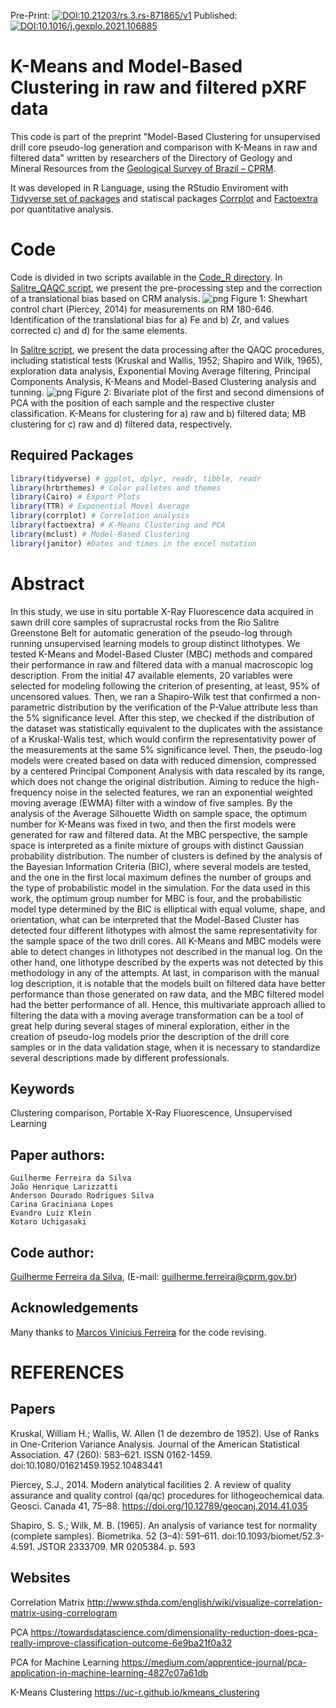 Pre-Print: [![DOI:10.21203/rs.3.rs-871865/v1](https://img.shields.io/badge/DOI-10.21203%2Frs.3.rs--871865%2Fv1-%2300D0AF)](https://doi.org/10.21203/rs.3.rs-871865/v1)
Published: [![DOI:10.1016/j.gexplo.2021.106885](https://img.shields.io/badge/DOI-10.1016%2Fj.gexplo.2021.106885-%23B31B1B)](https://doi.org/10.1016/j.gexplo.2021.106885)

# K-Means and Model-Based Clustering in raw and filtered pXRF data

This code is part of the preprint "Model-Based Clustering for unsupervised drill core pseudo-log generation and comparison with K-Means in raw and filtered data" written by researchers of the Directory of Geology and Mineral Resources from the [Geological Survey of Brazil – CPRM](https://www.cprm.gov.br/en/).

It was developed in R Language, using the RStudio Enviroment with [Tidyverse set of packages](https://www.tidyverse.org/) and statiscal packages [Corrplot](https://www.rdocumentation.org/packages/corrplot/versions/0.84) and [Factoextra](https://www.rdocumentation.org/packages/factoextra/versions/1.0.3) por quantitative analysis.

# Code
Code is  divided in two scripts available in the [Code_R directory](Code_R). In [Salitre_QAQC script](Code_R/Salitre_QAQC.R), we present the pre-processing step and the correction of a translational bias based on CRM analysis. 
![png](Figures/QAQC.png)
Figure 1: Shewhart control chart (Piercey, 2014) for measurements on RM 180-646. Identification of the translational bias for a) Fe and b) Zr, and values corrected c) and d) for the same elements.

In [Salitre script](Code_R/Salitre.R), we present the data processing after the QAQC procedures, including statistical tests (Kruskal and Wallis, 1952; Shapiro and Wilk, 1965), exploration data analysis, Exponential Moving Average filtering, Principal Components Analysis, K-Means and Model-Based Clustering analysis and tunning.
![png](Figures/Clustering.png)
Figure 2: Bivariate plot of the first and second dimensions of PCA with the position of each sample and the respective cluster classification. K-Means for clustering for a) raw and b) filtered data; MB clustering for c) raw and d) filtered data, respectively.

## Required Packages
``` R
library(tidyverse) # ggplot, dplyr, readr, tibble, readr
library(hrbrthemes) # Color palletes and themes
library(Cairo) # Export Plots
library(TTR) # Exponential Movel Average
library(corrplot) # Correlation analysis
library(factoextra) # K-Means Clustering and PCA
library(mclust) # Model-Based Clustering
library(janitor) #Dates and times in the excel notation
```


# Abstract

In this study, we use in situ portable X-Ray Fluorescence data acquired in sawn drill core samples of supracrustal rocks from the Rio Salitre Greenstone Belt for automatic generation of the pseudo-log through running unsupervised learning models to group distinct lithotypes. We tested K-Means and Model-Based Cluster (MBC) methods and compared their performance in raw and filtered data with a manual macroscopic log description. From the initial 47 available elements, 20 variables were selected for modeling following the criterion of presenting, at least, 95% of uncensored values. Then, we ran a Shapiro-Wilk test that confirmed a non-parametric distribution by the verification of the P-Value attribute less than the 5% significance level. After this step, we checked if the distribution of the dataset was statistically equivalent to the duplicates with the assistance of a Kruskal-Walis test, which would confirm the representativity power of the measurements at the same 5% significance level. Then, the pseudo-log models were created based on data with reduced dimension, compressed by a centered Principal Component Analysis with data rescaled by its range, which does not change the original distribution. Aiming to reduce the high-frequency noise in the selected features, we ran an exponential weighted moving average (EWMA) filter with a window of five samples. By the analysis of the Average Silhouette Width on sample space, the optimum number for K-Means was fixed in two, and then the first models were generated for raw and filtered data. At the MBC perspective, the sample space is interpreted as a finite mixture of groups with distinct Gaussian probability distribution. The number of clusters is defined by the analysis of the Bayesian Information Criteria (BIC), where several models are tested, and the one in the first local maximum defines the number of groups and the type of probabilistic model in the simulation. For the data used in this work, the optimum group number for MBC is four, and the probabilistic model type determined by the BIC is elliptical with equal volume, shape, and orientation, what can be interpreted that the Model-Based Cluster has detected four different lithotypes with almost the same representativity for the sample space of the two drill cores. All K-Means and MBC models were able to detect changes in lithotypes not described in the manual log. On the other hand, one lithotype described by the experts was not detected by this methodology in any of the attempts. At last, in comparison with the manual log description, it is notable that the models built on filtered data have better performance than those generated on raw data, and the MBC filtered model had the better performance of all. Hence, this multivariate approach allied to filtering the data with a moving average transformation can be a tool of great help during several stages of mineral exploration, either in the creation of pseudo-log models prior the description of the drill core samples or in the data validation stage, when it is necessary to standardize several descriptions made by different professionals.

## Keywords
Clustering comparison, Portable X-Ray Fluorescence, Unsupervised Learning

## Paper authors:
```
Guilherme Ferreira da Silva
João Henrique Larizzatti
Anderson Dourado Rodrigues Silva
Carina Graciniana Lopes
Evandro Luiz Klein
Kotaro Uchigasaki
```

## Code author:
[Guilherme Ferreira da Silva](https://www.researchgate.net/profile/Guilherme_Silva26), (E-mail: guilherme.ferreira@cprm.gov.br)

## Acknowledgements

Many thanks to [Marcos Vinícius Ferreira](https://github.com/marcosbr) for the code revising.

# REFERENCES
## Papers
Kruskal, William H.; Wallis, W. Allen (1 de dezembro de 1952). Use of Ranks in One-Criterion Variance Analysis. Journal of the American Statistical Association. 47 (260): 583–621. ISSN 0162-1459. doi:10.1080/01621459.1952.10483441

Piercey, S.J., 2014. Modern analytical facilities 2. A review of quality assurance and quality control (qa/qc) procedures for lithogeochemical data. Geosci. Canada 41, 75–88. https://doi.org/10.12789/geocanj.2014.41.035

Shapiro, S. S.; Wilk, M. B. (1965). An analysis of variance test for normality (complete samples). Biometrika. 52 (3–4): 591–611. doi:10.1093/biomet/52.3-4.591. JSTOR 2333709. MR 0205384. p. 593

## Websites
Correlation Matrix
http://www.sthda.com/english/wiki/visualize-correlation-matrix-using-correlogram

PCA
https://towardsdatascience.com/dimensionality-reduction-does-pca-really-improve-classification-outcome-6e9ba21f0a32

PCA for Machine Learning
https://medium.com/apprentice-journal/pca-application-in-machine-learning-4827c07a61db

K-Means Clustering
https://uc-r.github.io/kmeans_clustering
